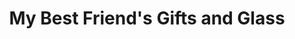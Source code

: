 ---
title: "My Best Friend's Gifts and Glass"
url: /montpelier/my-best-friends-gifts-and-glass/
shop: Andenken
---